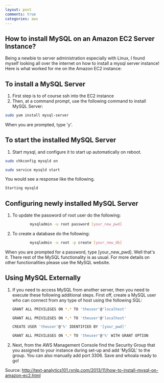 ```yaml
---
layout: post
comments: true
categories: aws
---
```



## How to install MySQL on an Amazon EC2 Server Instance?
Being a newbie to server administration especially with Linux, I found myself looking all over the internet on how to install a mysql server instance! Here is what worked for me on the Amazon EC2 instance:

## To install a MySQL Server

1. First step is to of course ssh into the EC2 instance
2. Then, at a command prompt, use the following command to install MySQL Server:

```sh
sudo yum install mysql-server
```
 When you are prompted, type 'y'.


## To start the installed MySQL Server
1. Start mysql, and configure it to start up automatically on reboot.

```sh
sudo chkconfig mysqld on

sudo service mysqld start
```
You would see a response like the following.
```sh
Starting mysqld
```

## Configuring newly installed MySQL Server
1. To update the password of root user do the following:

    ```sh
            mysqladmin -u root password [your_new_pwd]
    ```

2. To create a database do the following:
    ```sh
            mysqladmin -u root -p create [your_new_db]
    ```
When you are prompted for a password, type [your_new_pwd]. Well that's it. There rest of the MySQL functionality is as usual. For more details on other functionalities please use the MySQL website.

## Using MySQL Externally
 1. If you need to access MySQL from another server, then you need to execute these following additional steps.
First off, create a MySQL user who can connect from any type of host using the following SQL:
    ```sh
    GRANT ALL PRIVILEGES ON *.* TO 'theuser'@'localhost'

    GRANT ALL PRIVILEGES ON *.* TO 'theuser'@'localhost'

    CREATE USER 'theuser'@'%' IDENTIFIED BY '[your_pwd]'

    GRANT ALL PRIVILEGES ON *.* TO 'theuser'@'%' WITH GRANT OPTION
    ```



 2. Next, from the AWS Management Console find the Security Group that you assigned to your instance during set-up and add 'MySQL' to the group. You can also manually add port 3306. Save and whoala ready to go!


Source: http://text-analytics101.rxnlp.com/2013/11/how-to-install-mysql-on-amazon-ec2.html